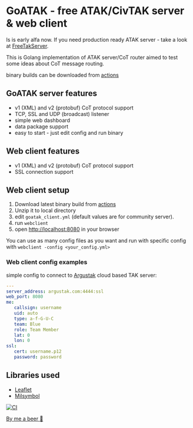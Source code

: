 # GoATAK - free ATAK/CivTAK server & web client

Is is early alfa now. If you need production ready ATAK server - take a look
at [FreeTakServer](https://github.com/FreeTAKTeam/FreeTakServer).

This is Golang implementation of ATAK server/CoT router aimed to test some ideas about CoT message routing.

binary builds can be downloaded
from [actions](https://github.com/kdudkov/goatak/actions?query=is%3Acompleted+workflow%3ACI)

## GoATAK server features

* v1 (XML) and v2 (protobuf) CoT protocol support
* TCP, SSL and UDP (broadcast) listener
* simple web dashboard
* data package support
* easy to start - just edit config and run binary

## Web client features

* v1 (XML) and v2 (protobuf) CoT protocol support
* SSL connection support

## Web client setup

1. Download latest binary build
   from [actions](https://github.com/kdudkov/goatak/actions?query=is%3Acompleted+workflow%3ACI)
1. Unzip it to local directory
1. edit `goatak_client.yml` (default values are for community server).
1. run `webclient`
1. open [http://localhost:8080](http://localhost:8080) in your browser

You can use as many config files as you want and run with specific config with `webclient -config <your_config.yml>`

### Web client config examples

simple config to connect to [Argustak](https://argustak.com/) cloud based TAK server:

```yaml
---
server_address: argustak.com:4444:ssl
web_port: 8080
me:
   callsign: username
   uid: auto
   type: a-f-G-U-C
   team: Blue
   role: Team Member
   lat: 0
   lon: 0
ssl:
   cert: username.p12
   password: password
```

## Libraries used

* [Leaflet](https://leafletjs.com/)
* [Milsymbol](https://github.com/spatialillusions/milsymbol)

[![CI](https://github.com/kdudkov/goatak/actions/workflows/main.yml/badge.svg?branch=master)](https://github.com/kdudkov/goatak/actions/workflows/main.yml)

[By me a beer 🍺](https://buymeacoffee.com/kdudkov)
